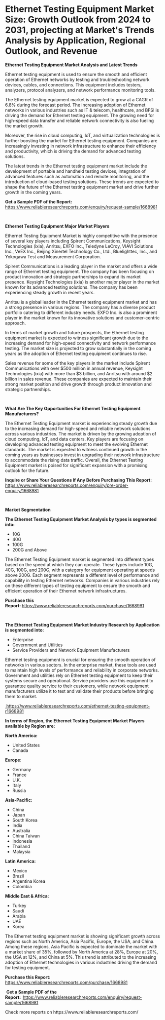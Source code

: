 <p><h1>Ethernet Testing Equipment Market Size: Growth Outlook from 2024 to 2031, projecting at Market's Trends Analysis by Application, Regional Outlook, and Revenue</h1></p><p><strong>Ethernet Testing Equipment Market Analysis and Latest Trends</strong></p>
<p><p>Ethernet testing equipment is used to ensure the smooth and efficient operation of Ethernet networks by testing and troubleshooting network devices, cables, and connections. This equipment includes testers, analyzers, protocol analyzers, and network performance monitoring tools.</p><p>The Ethernet testing equipment market is expected to grow at a CAGR of 6.8% during the forecast period. The increasing adoption of Ethernet networks in various industries such as IT & telecom, healthcare, and BFSI is driving the demand for Ethernet testing equipment. The growing need for high-speed data transfer and reliable network connectivity is also fueling the market growth.</p><p>Moreover, the rise in cloud computing, IoT, and virtualization technologies is further boosting the market for Ethernet testing equipment. Companies are increasingly investing in network infrastructure to enhance their efficiency and productivity, which is driving the demand for advanced testing solutions.</p><p>The latest trends in the Ethernet testing equipment market include the development of portable and handheld testing devices, integration of advanced features such as automation and remote monitoring, and the introduction of cloud-based testing solutions. These trends are expected to shape the future of the Ethernet testing equipment market and drive further growth in the coming years.</p></p>
<p><strong>Get a Sample PDF of the Report:&nbsp;</strong> <a href="https://www.reliableresearchreports.com/enquiry/request-sample/1668981">https://www.reliableresearchreports.com/enquiry/request-sample/1668981</a></p>
<p>&nbsp;</p>
<p><strong>Ethernet Testing Equipment Major Market Players</strong></p>
<p><p>Ethernet Testing Equipment Market is highly competitive with the presence of several key players including Spirent Communications, Keysight Technologies (ixia), Anritsu, EXFO Inc., Teledyne LeCroy, VIAVI Solutions Inc., VeEX Inc., Beijing Xinertel Technology Co., Ltd., Bluelighttec, Inc., and Yokogawa Test and Measurement Corporation.</p><p>Spirent Communications is a leading player in the market and offers a wide range of Ethernet testing equipment. The company has been focusing on product innovation and strategic partnerships to expand its market presence. Keysight Technologies (ixia) is another major player in the market known for its advanced testing solutions. The company has been experiencing steady growth in recent years.</p><p>Anritsu is a global leader in the Ethernet testing equipment market and has a strong presence in various regions. The company has a diverse product portfolio catering to different industry needs. EXFO Inc. is also a prominent player in the market known for its innovative solutions and customer-centric approach.</p><p>In terms of market growth and future prospects, the Ethernet testing equipment market is expected to witness significant growth due to the increasing demand for high-speed connectivity and network performance testing. The market size is projected to grow substantially in the coming years as the adoption of Ethernet testing equipment continues to rise.</p><p>Sales revenue for some of the key players in the market include Spirent Communications with over $500 million in annual revenue, Keysight Technologies (ixia) with more than $3 billion, and Anritsu with around $2 billion in sales revenue. These companies are expected to maintain their strong market position and drive growth through product innovation and strategic partnerships.</p></p>
<p>&nbsp;</p>
<p><strong>What Are The Key Opportunities For Ethernet Testing Equipment Manufacturers?</strong></p>
<p><p>The Ethernet Testing Equipment market is experiencing steady growth due to the increasing demand for high-speed and reliable network solutions across various industries. The market is driven by the growing adoption of cloud computing, IoT, and data centers. Key players are focusing on developing advanced testing equipment to meet the evolving Ethernet standards. The market is expected to witness continued growth in the coming years as businesses invest in upgrading their network infrastructure to accommodate the rising data traffic. Overall, the Ethernet Testing Equipment market is poised for significant expansion with a promising outlook for the future.</p></p>
<p><strong>Inquire or Share Your Questions If Any Before Purchasing This Report:</strong> <a href="https://www.reliableresearchreports.com/enquiry/pre-order-enquiry/1668981">https://www.reliableresearchreports.com/enquiry/pre-order-enquiry/1668981</a></p>
<p>&nbsp;</p>
<p><strong>Market Segmentation</strong></p>
<p><strong>The Ethernet Testing Equipment Market Analysis by types is segmented into:</strong></p>
<p><ul><li>10G</li><li>40G</li><li>100G</li><li>200G and Above</li></ul></p>
<p><p>The Ethernet Testing Equipment market is segmented into different types based on the speed at which they can operate. These types include 10G, 40G, 100G, and 200G, with a category for equipment operating at speeds above 200G. Each segment represents a different level of performance and capability in testing Ethernet networks. Companies in various industries rely on these different types of testing equipment to ensure the smooth and efficient operation of their Ethernet network infrastructures.</p></p>
<p><strong>Purchase this Report:&nbsp;</strong><a href="https://www.reliableresearchreports.com/purchase/1668981">https://www.reliableresearchreports.com/purchase/1668981</a></p>
<p>&nbsp;</p>
<p><strong>The Ethernet Testing Equipment Market Industry Research by Application is segmented into:</strong></p>
<p><ul><li>Enterprise</li><li>Government and Utilities</li><li>Service Providers and Network Equipment Manufacturers</li></ul></p>
<p><p>Ethernet testing equipment is crucial for ensuring the smooth operation of networks in various sectors. In the enterprise market, these tools are used to maintain high levels of performance and reliability in corporate networks. Government and utilities rely on Ethernet testing equipment to keep their systems secure and operational. Service providers use this equipment to guarantee quality service to their customers, while network equipment manufacturers utilize it to test and validate their products before bringing them to market.</p></p>
<p><a href="https://www.reliableresearchreports.com/ethernet-testing-equipment-r1668981">&nbsp;https://www.reliableresearchreports.com/ethernet-testing-equipment-r1668981</a></p>
<p><strong>In terms of Region, the Ethernet Testing Equipment Market Players available by Region are:</strong></p>
<p>
    <p> <strong> North America: </strong>
        <ul>
            <li>United States</li>
            <li>Canada</li>
        </ul>
        </p> 
    <p> <strong> Europe: </strong>
        <ul>
            <li>Germany</li>
            <li>France</li>
            <li>U.K.</li>
            <li>Italy</li>
            <li>Russia</li>
        </ul>
        </p> 
    <p> <strong> Asia-Pacific: </strong>
        <ul>
            <li>China</li>
            <li>Japan</li>
            <li>South Korea</li>
            <li>India</li>
            <li>Australia</li>
            <li>China Taiwan</li>
            <li>Indonesia</li>
            <li>Thailand</li>
            <li>Malaysia</li>
        </ul>
        </p> 
    <p> <strong> Latin America: </strong>
        <ul>
            <li>Mexico</li>
            <li>Brazil</li>
            <li>Argentina Korea</li>
            <li>Colombia</li>
        </ul>
        </p> 
    <p> <strong> Middle East & Africa: </strong>
        <ul>
            <li>Turkey</li>
            <li>Saudi</li>
            <li>Arabia</li>
            <li>UAE</li>
            <li>Korea</li>
        </ul>
    </p>
    </p>
<p><p>The Ethernet testing equipment market is showing significant growth across regions such as North America, Asia Pacific, Europe, the USA, and China. Among these regions, Asia Pacific is expected to dominate the market with a market share of 35%, followed by North America at 28%, Europe at 20%, the USA at 12%, and China at 5%. This trend is attributed to the increasing adoption of Ethernet technologies in various industries driving the demand for testing equipment.</p></p>
<p><strong>Purchase this Report: </strong><a href="https://www.reliableresearchreports.com/purchase/1668981">https://www.reliableresearchreports.com/purchase/1668981</a></p>
<p>&nbsp;<strong>Get a Sample PDF of the Report:&nbsp;&nbsp;</strong><a href="https://www.reliableresearchreports.com/enquiry/request-sample/1668981">https://www.reliableresearchreports.com/enquiry/request-sample/1668981</a></p>
<p><strong></strong></p>
<p>Check more reports on https://www.reliableresearchreports.com/</p>
